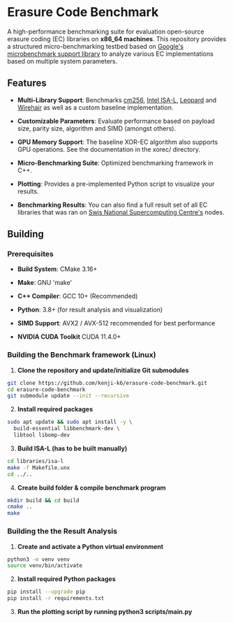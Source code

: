 
# Erasure Code Benchmark
A high-performance benchmarking suite for evaluation open-source erasure coding (EC)
libraries on **x86_64 machines**. This repository provides a structured micro-benchmarking testbed
based on [Google's microbenchmark support library](https://github.com/google/benchmark)
to analyze various EC implementations based on multiple system parameters.


## Features
* **Multi-Library Support**: Benchmarks [cm256](https://github.com/catid/cm256),
[Intel ISA-L](https://github.com/intel/isa-l), [Leopard](https://github.com/catid/leopard)
and [Wirehair](https://github.com/catid/wirehair) as well as a custom baseline implementation.

* **Customizable Parameters**: Evaluate performance based on payload size, parity size,
algorithm and SIMD (amongst others).

* **GPU Memory Support**: The baseline XOR-EC algorithm also supports GPU operations. See the documentation in the xorec/ directory.

* **Micro-Benchmarking Suite**: Optimized benchmarking framework in C++.

* **Plotting**: Provides a pre-implemented Python script to visualize your results.

* **Benchmarking Results**: You can also find a full result set of all EC libraries that was
ran on [Swis National Supercomputing Centre's](https://www.cscs.ch/) nodes.


## Building
### Prerequisites
* **Build System**: CMake 3.16+

* **Make**: GNU 'make'

* **C++ Compiler**: GCC 10+ (Recommended)

* **Python**: 3.8+ (for result analysis and visualization)

* **SIMD Support**: AVX2 / AVX-512 recommended for best performance

* **NVIDIA CUDA Toolkit** CUDA 11.4.0+

### Building the Benchmark framework (Linux)
1. **Clone the repository and update/initialize Git submodules**
```bash
git clone https://github.com/kenji-k6/erasure-code-benchmark.git
cd erasure-code-benchmark
git submodule update --init --recursive
```

2. **Install required packages**
```bash
sudo apt update && sudo apt install -y \
  build-essential libbenchmark-dev \
  libtool libomp-dev
```

3. **Build ISA-L (has to be built manually)**
```bash
cd libraries/isa-l
make -f Makefile.unx
cd ../..
```

4. **Create build folder & compile benchmark program**
```bash
mkdir build && cd build
cmake ..
make
```


### Building the the Result Analysis
1. **Create and activate a Python virtual environment**
```bash
python3 -m venv venv
source venv/bin/activate
```

2. **Install required Python packages**
```bash
pip install --upgrade pip
pip install -r requirements.txt
```

3. **Run the plotting script by running python3 scripts/main.py**
